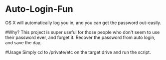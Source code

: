 # Auto-Login-Fun
OS X will automatically log you in, and you can get the password out–easily.

#Why?
This project is super useful for those people who don't seem to use their password ever, and forget it. Recover the password from auto login, and save the day.

#Usage
Simply cd to /private/etc on the target drive and run the script.
